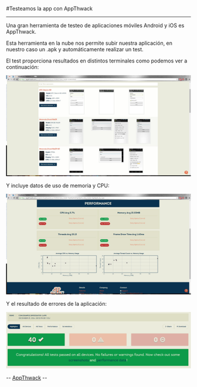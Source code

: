 #Testeamos la app con AppThwack
- - - 

Una gran herramienta de testeo de aplicaciones móviles Android y iOS es AppThwack.

Esta herramienta en la nube nos permite subir nuestra aplicación, en nuestro caso un .apk y automáticamente realizar un test.

El test proporciona resultados en distintos terminales como podemos ver a continuación:

![imagen1](Images/testAppth00.jpg)

Y incluye datos de uso de memoria y CPU:

![imagen1](Images/testAppth02.jpg)

Y el resultado de errores de la aplicación:

![imagen2](Images/testAppth04.jpg)

-- [AppThwack](https://appthwack.com/) --

